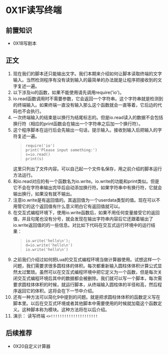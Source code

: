# 0X1F读写终端
## 前置知识
* 0X1B写剧本
## 正文
1. 现在我们的脚本还只能输出文字。我们本期来介绍如何让脚本读取终端的文字输入。当然检测程序有没有读到输入的最简单的办法就是让程序把接收到的文字复述一遍。
2. 以下涉及io的函数，如果不能使用请先调用require('io')。
3. io.read函数调用时不需要参数，它会返回一个字符串。这个字符串就是检测到的终端输入。如果终端一直没有输入那么这个函数就会一直等着，它后边的代码也不会执行。
4. 一次终端输入的结束是以换行为结尾标志的。但是io.read读入的数据不会包括换行符（相应的print函数会在输出一个字符串之后加一个换行符）。
5. 这个程序脚本在运行后会先输出一句话，提示输入。接收到输入后把输入的字符复述一遍。
    >```
    >require('io')
    >print('Please input something:')
    >s=io.read()
    >print(s)
    >```
    这里只列出了文件内容。可以自己起一个文件名保存，用之前介绍的脚本运行方法运行。
6. 和io.read对应的有一个函数名为io.write。io.write的功能和print类似。但是它不会在字符串输出完毕后自动添加换行符。如果字符串中有换行符，它就会输出换行，如果没有就不输出。
7. 注意io.write是有返回值的。其返回值为一个userdata类型的值。现在可以不用管它的这个返回值有什么意义明白它有返回值就可以。
8. 在交互式编程环境下，使用io.write函数后，如果不用任何变量接受它的返回值，并且句尾也没有分号，就会发现在输出字符串内容后它还跟着输出了io.write返回值的的一些信息。对比如下代码在交互式运行环境中的运行结果：
    >```
    >io.write('hello\n');
    >d=io.write('hello\n')
    >io.write('hello\n')
    >```
9. 之前我们介绍过如何把Lua的交互式编程环境当做计算器使用。试想这样一个问题，我们需要求很多圆柱体的体积。每次都重新输入圆柱体体积计算公式显然太过繁琐。虽然可以在交互式编程环境中把它定义为一个函数，但是每次关闭交互式编程环境后其中的数据都会被删除。我们就可以写一个脚本，每次需要求圆柱体体积的时候，就运行脚本，从终端输入圆柱体的半径和高，然后程序返回它的体积。这将会在下一节中介绍。
10. 还有一种方法可以简化9中提到的问题。就是把求圆柱体体积的函数定义写在脚本里。以后在交互式环境或者其他脚本中需要使用的时候就加载这个函数定义。这种脚本称为模块。这种方法将在以后介绍。
11. 演示： 读写终端 `<>!!!!!!!!!!!!!!!!!!!!!`
## 后续推荐
* 0X20自定义计算器